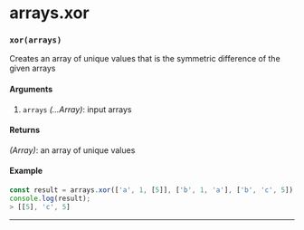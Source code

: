 # arrays.xor

<!-- div class="doc-container" -->

<!-- div -->


<!-- div -->

<h3 id="xorarrays"><code>xor(arrays)</code></h3>

Creates an array of unique values that is the symmetric difference of the given arrays

#### Arguments
1. `arrays` *(...Array)*: input arrays

#### Returns
*(Array)*: an array of unique values

#### Example
```js
const result = arrays.xor(['a', 1, [5]], ['b', 1, 'a'], ['b', 'c', 5]);
console.log(result);
> [[5], 'c', 5]
```
---

<!-- /div -->

<!-- /div -->

<!-- /div -->
